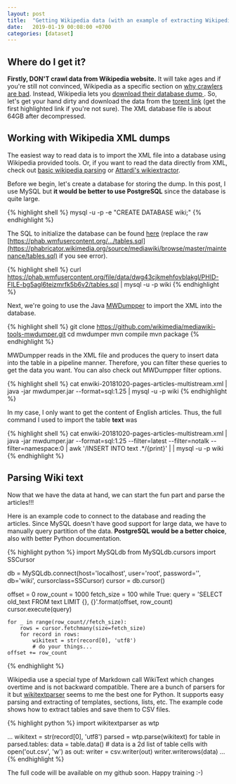 ```yaml
---
layout: post
title:  "Getting Wikipedia data (with an example of extracting Wikipedia tables)."
date:   2019-01-19 00:08:00 +0700
categories: [dataset]
---
```



## Where do I get it?

**Firstly, DON'T crawl data from Wikipedia website.** It will take ages and if you're still not convinced, Wikipedia as a specific section on [why crawlers are bad](https://en.wikipedia.org/wiki/Wikipedia:Database_download#Why_not_just_retrieve_data_from_wikipedia.org_at_runtime?). Instead, Wikipedia lets you [download their database dump ](https://en.wikipedia.org/wiki/Wikipedia:Database_download#Where_do_I_get_it?). So, let's get your hand dirty and download the data from the [torent link](http://itorrents.org/torrent/3A8C87DE09C85193CFBCB10DC64B7A64C2CEE7FC.torrent) (get the first highlighted link if you're not sure). The XML database file is about 64GB after decompressed.

## Working with Wikipedia XML dumps 

The easiest way to read data is to import the XML file into a database using Wikipedia provided tools. Or, if you want to read the data directly from XML, check out [basic wikipedia parsing](https://www.heatonresearch.com/2017/03/03/python-basic-wikipedia-parsing.html) or [Attardi's wikiextractor](https://github.com/attardi/wikiextractor). 

Before we begin, let's create a database for storing the dump. In this post, I use MySQL but **it would be better to use PostgreSQL** since the database is quite large.

{% highlight shell %}
mysql -u <username> -p -e "CREATE DATABASE wiki;"
{% endhighlight %}

The SQL to initialize the database can be found [here](https://en.wikipedia.org/wiki/Wikipedia:Database_download#SQL_schema) (replace the raw [https://phab.wmfusercontent.org/.../tables.sql](https://phabricator.wikimedia.org/source/mediawiki/browse/master/maintenance/tables.sql) if you see error).

{% highlight shell %}
curl https://phab.wmfusercontent.org/file/data/dwg43cjkmehfovblakgl/PHID-FILE-bg5agl6teizmrfk5b6v2/tables.sql | mysql -u <username> -p wiki
{% endhighlight %}

Next, we're going to use the Java [MWDumpper](https://github.com/wikimedia/mediawiki-tools-mwdumper) to import the XML into the database.

{% highlight shell %}
git clone https://github.com/wikimedia/mediawiki-tools-mwdumper.git
cd mwdumper
mvn compile
mvn package
{% endhighlight %}

MWDumpper reads in the XML file and produces the query to insert data into the table in a pipeline manner. Therefore, you can filter these queries to get the data you want. You can also check out MWDumpper filter options.

{% highlight shell %}
cat enwiki-20181020-pages-articles-multistream.xml | java -jar mwdumper.jar --format=sql:1.25 | mysql -u <username> -p wiki
{% endhighlight %}

In my case, I only want to get the content of English articles. Thus, the full command I used to import the table **text** was

{% highlight shell %}
cat enwiki-20181020-pages-articles-multistream.xml | java -jar mwdumper.jar --format=sql:1.25 --filter=latest --filter=notalk --filter=namespace:0 | awk '/INSERT INTO text .*/{print}' | | mysql -u <username> -p wiki
{% endhighlight %}

## Parsing Wiki text

Now that we have the data at hand, we can start the fun part and parse the articles!!! 

Here is an example code to connect to the database and reading the articles. Since MySQL doesn't have good support for large data, we have to manually query partition of the data. **PostgreSQL would be a better choice**, also with better Python documentation.  

{% highlight python %}
import MySQLdb
from MySQLdb.cursors import SSCursor

db = MySQLdb.connect(host='localhost', user='root', password='', db='wiki', cursorclass=SSCursor)
cursor = db.cursor()

offset = 0
row_count = 1000
fetch_size = 100
while True:
    query = 'SELECT old_text FROM text LIMIT {}, {}'.format(offset, row_count)
    cursor.execute(query)

    for _ in range(row_count//fetch_size):
        rows = cursor.fetchmany(size=fetch_size)
        for record in rows:
            wikitext = str(record[0], 'utf8')
            # do your things...
    offset += row_count
{% endhighlight %}

Wikipedia use a special type of Markdown call WikiText which changes overtime and is not backward compatible. There are a bunch of parsers for it but [wikitextparser](https://github.com/5j9/wikitextparser) seems to me the best one for Python. It supports easy parsing and extracting of templates, sections, lists, etc. The example code shows how to extract tables and save them to CSV files.

{% highlight python %}
import wikitextparser as wtp

...
    wikitext = str(record[0], 'utf8')
    parsed = wtp.parse(wikitext)
    for table in parsed.tables:
        data = table.data() # data is a 2d list of table cells
        with open('out.csv', 'w') as out:
            writer = csv.writer(out)
            writer.writerows(data)
...
{% endhighlight %}

The full code will be available on my github soon. Happy training :-)
